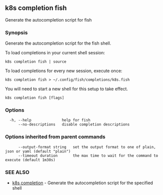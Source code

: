 ## k8s completion fish

Generate the autocompletion script for fish

### Synopsis

Generate the autocompletion script for the fish shell.

To load completions in your current shell session:

	k8s completion fish | source

To load completions for every new session, execute once:

	k8s completion fish > ~/.config/fish/completions/k8s.fish

You will need to start a new shell for this setup to take effect.


```
k8s completion fish [flags]
```

### Options

```
  -h, --help              help for fish
      --no-descriptions   disable completion descriptions
```

### Options inherited from parent commands

```
      --output-format string   set the output format to one of plain, json or yaml (default "plain")
      --timeout duration       the max time to wait for the command to execute (default 1m30s)
```

### SEE ALSO

* [k8s completion](k8s_completion.md)	 - Generate the autocompletion script for the specified shell

